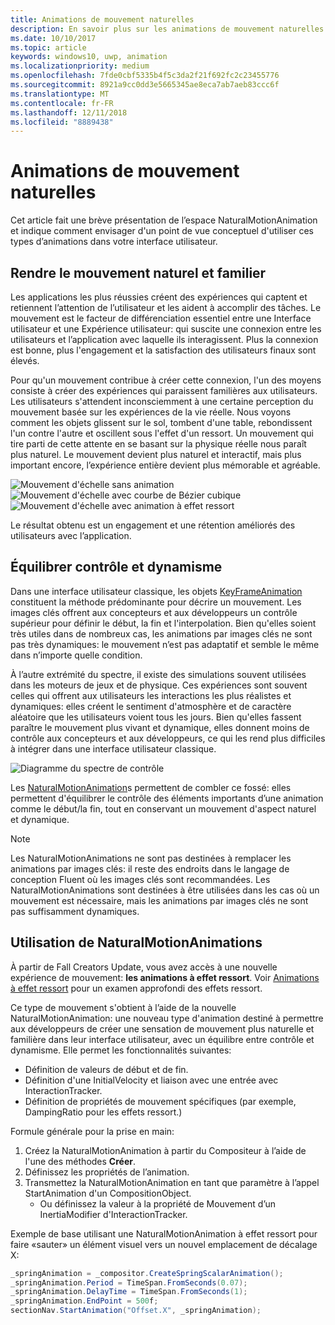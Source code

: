 ```yaml
---
title: Animations de mouvement naturelles
description: En savoir plus sur les animations de mouvement naturelles et leur utilisation dans l’interface utilisateur de votre application.
ms.date: 10/10/2017
ms.topic: article
keywords: windows10, uwp, animation
ms.localizationpriority: medium
ms.openlocfilehash: 7fde0cbf5335b4f5c3da2f21f692fc2c23455776
ms.sourcegitcommit: 8921a9cc0dd3e5665345ae8eca7ab7aeb83ccc6f
ms.translationtype: MT
ms.contentlocale: fr-FR
ms.lasthandoff: 12/11/2018
ms.locfileid: "8889438"
---
```

# <a name="natural-motion-animations"></a>Animations de mouvement naturelles

Cet article fait une brève présentation de l’espace NaturalMotionAnimation et indique comment envisager d'un point de vue conceptuel d'utiliser ces types d’animations dans votre interface utilisateur.

## <a name="making-motion-feel-familiar-and-natural"></a>Rendre le mouvement naturel et familier

Les applications les plus réussies créent des expériences qui captent et retiennent l’attention de l’utilisateur et les aident à accomplir des tâches. Le mouvement est le facteur de différenciation essentiel entre une Interface utilisateur et une Expérience utilisateur: qui suscite une connexion entre les utilisateurs et l’application avec laquelle ils interagissent. Plus la connexion est bonne, plus l'engagement et la satisfaction des utilisateurs finaux sont élevés.

Pour qu'un mouvement contribue à créer cette connexion, l'un des moyens consiste à créer des expériences qui paraissent familières aux utilisateurs. Les utilisateurs s'attendent inconsciemment à une certaine perception du mouvement basée sur les expériences de la vie réelle. Nous voyons comment les objets glissent sur le sol, tombent d'une table, rebondissent l'un contre l'autre et oscillent sous l'effet d'un ressort. Un mouvement qui tire parti de cette attente en se basant sur la physique réelle nous paraît plus naturel. Le mouvement devient plus naturel et interactif, mais plus important encore, l’expérience entière devient plus mémorable et agréable.

![Mouvement d'échelle sans animation](images/animation/scale-no-animation.gif)
![Mouvement d'échelle avec courbe de Bézier cubique](images/animation/scale-cubic-bezier.gif)
![Mouvement d'échelle avec animation à effet ressort](images/animation/scale-spring.gif)

Le résultat obtenu est un engagement et une rétention améliorés des utilisateurs avec l’application.

## <a name="balancing-control-and-dynamism"></a>Équilibrer contrôle et dynamisme

Dans une interface utilisateur classique, les objets [KeyFrameAnimation](https://docs.microsoft.com/uwp/api/windows.ui.composition.keyframeanimation) constituent la méthode prédominante pour décrire un mouvement. Les images clés offrent aux concepteurs et aux développeurs un contrôle supérieur pour définir le début, la fin et l'interpolation. Bien qu'elles soient très utiles dans de nombreux cas, les animations par images clés ne sont pas très dynamiques: le mouvement n’est pas adaptatif et semble le même dans n’importe quelle condition.

À l’autre extrémité du spectre, il existe des simulations souvent utilisées dans les moteurs de jeux et de physique. Ces expériences sont souvent celles qui offrent aux utilisateurs les interactions les plus réalistes et dynamiques: elles créent le sentiment d'atmosphère et de caractère aléatoire que les utilisateurs voient tous les jours. Bien qu'elles fassent paraître le mouvement plus vivant et dynamique, elles donnent moins de contrôle aux concepteurs et aux développeurs, ce qui les rend plus difficiles à intégrer dans une interface utilisateur classique.

![Diagramme du spectre de contrôle](images/animation/natural-motion-diagram.png)

Les [NaturalMotionAnimation](https://docs.microsoft.com/uwp/api/windows.ui.composition.naturalmotionanimation)s permettent de combler ce fossé: elles permettent d'équilibrer le contrôle des éléments importants d’une animation comme le début/la fin, tout en conservant un mouvement d'aspect naturel et dynamique.

> [!NOTE]
> Les NaturalMotionAnimations ne sont pas destinées à remplacer les animations par images clés: il reste des endroits dans le langage de conception Fluent où les images clés sont recommandées. Les NaturalMotionAnimations sont destinées à être utilisées dans les cas où un mouvement est nécessaire, mais les animations par images clés ne sont pas suffisamment dynamiques.

## <a name="using-naturalmotionanimations"></a>Utilisation de NaturalMotionAnimations

À partir de Fall Creators Update, vous avez accès à une nouvelle expérience de mouvement: **les animations à effet ressort**. Voir [Animations à effet ressort](spring-animations.md) pour un examen approfondi des effets ressort.

Ce type de mouvement s'obtient à l’aide de la nouvelle NaturalMotionAnimation: une nouveau type d'animation destiné à permettre aux développeurs de créer une sensation de mouvement plus naturelle et familière dans leur interface utilisateur, avec un équilibre entre contrôle et dynamisme. Elle permet les fonctionnalités suivantes:

- Définition de valeurs de début et de fin.
- Définition d'une InitialVelocity et liaison avec une entrée avec InteractionTracker.
- Définition de propriétés de mouvement spécifiques (par exemple, DampingRatio pour les effets ressort.)

Formule générale pour la prise en main:

1. Créez la NaturalMotionAnimation à partir du Compositeur à l’aide de l'une des méthodes **Créer**.
1. Définissez les propriétés de l’animation.
1. Transmettez la NaturalMotionAnimation en tant que paramètre à l’appel StartAnimation d'un CompositionObject.
    - Ou définissez la valeur à la propriété de Mouvement d’un InertiaModifier d'InteractionTracker.

Exemple de base utilisant une NaturalMotionAnimation à effet ressort pour faire «sauter» un élément visuel vers un nouvel emplacement de décalage X:

```csharp
_springAnimation = _compositor.CreateSpringScalarAnimation();
_springAnimation.Period = TimeSpan.FromSeconds(0.07);
_springAnimation.DelayTime = TimeSpan.FromSeconds(1);
_springAnimation.EndPoint = 500f;
sectionNav.StartAnimation("Offset.X", _springAnimation);
```
